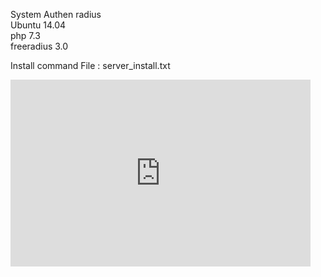 System Authen radius <br>
Ubuntu 14.04 <br>
php 7.3 <br>
freeradius 3.0


Install command
File : server_install.txt

<iframe src="https://docs.google.com/presentation/d/e/2PACX-1vRjYm-fARpezjlPMDWFL7cXxYinWb06VxCiueC0cDXhheVulQevDGIwkP_0rSCuH1bLqGt6reqSwtEw/embed?start=true&loop=true&delayms=3000" frameborder="0" width="480" height="299" allowfullscreen="true" mozallowfullscreen="true" webkitallowfullscreen="true"></iframe>